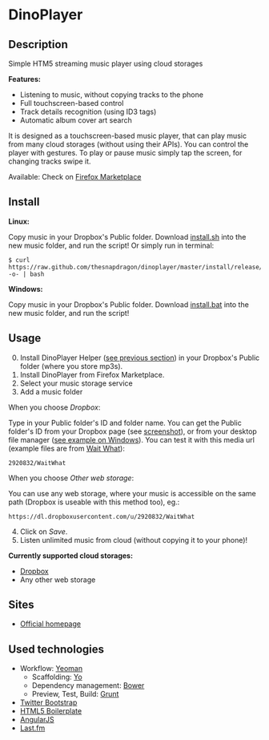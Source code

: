 # DinoPlayer

## Description

Simple HTM5 streaming music player using cloud storages

**Features:**

* Listening to music, without copying tracks to the phone
* Full touchscreen-based control
* Track details recognition (using ID3 tags)
* Automatic album cover art search

It is designed as a touchscreen-based music player, that can play music from many cloud storages (without using their APIs). You can control the player with gestures. To play or pause music simply tap the screen, for changing tracks swipe it.

Available: Check on [Firefox Marketplace](https://marketplace.firefox.com/app/dinoplayer)

## Install

**Linux:**

Copy music in your Dropbox's Public folder. Download [install.sh](https://raw.github.com/thesnapdragon/dinoplayer/master/install/release/linux/install.sh) into the new music folder, and run the script! Or simply run in terminal:

~~~ {.bash}
$ curl https://raw.github.com/thesnapdragon/dinoplayer/master/install/release/linux/install.sh -o- | bash
~~~

**Windows:**

Copy music in your Dropbox's Public folder. Download [install.bat](https://raw.github.com/thesnapdragon/dinoplayer/master/install/release/win/install.bat) into the new music folder, and run the script!

## Usage

0. Install DinoPlayer Helper ([see previous section](#install)) in your Dropbox's Public folder (where you store mp3s).
1. Install DinoPlayer from Firefox Marketplace.
2. Select your music storage service
3. Add a music folder

When you choose *Dropbox*:

Type in your Public folder's ID and folder name. You can get the Public folder's ID from your Dropbox page (see [screenshot](https://github.com/thesnapdragon/dinoplayer/blob/master/screenshots/screen4.png)), or from your desktop file manager ([see example on Windows](https://github.com/thesnapdragon/dinoplayer/blob/master/screenshots/screen5.png)). You can test it with this media url (example files are from [Wait What](https://soundcloud.com/wait-what/sets/the-notorious-xx)):

~~~
2920832/WaitWhat
~~~

When you choose *Other web storage*:

You can use any web storage, where your music is accessible on the same path (Dropbox is useable with this method too), eg.:

~~~
https://dl.dropboxusercontent.com/u/2920832/WaitWhat
~~~

4. Click on *Save*.
5. Listen unlimited music from cloud (without copying it to your phone)!

**Currently supported cloud storages:**

* [Dropbox](https://www.dropbox.com/)
* Any other web storage

## Sites

* [Official homepage](http://dinoplayer.herokuapp.com/)

## Used technologies

* Workflow: [Yeoman](http://yeoman.io/)
	- Scaffolding: [Yo](https://github.com/yeoman/yo)
	- Dependency management: [Bower](http://bower.io/)
	- Preview, Test, Build: [Grunt](http://gruntjs.com/)
* [Twitter Bootstrap](http://getbootstrap.com/2.3.2/)
* [HTML5 Boilerplate](http://html5boilerplate.com/)
* [AngularJS](http://angularjs.org/)
* [Last.fm](http://www.last.fm)